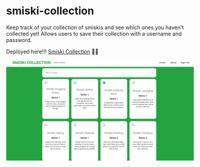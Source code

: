 # smiski-collection
Keep track of your collection of smiskis and see which ones you haven't collected yet!
Allows users to save their collection with a username and password. 

Deployed here!!! [Smiski Collection](https://smiski-collection.onrender.com/) 🎉✨

![Smiski Collection image](images/smiski_collection.png)
